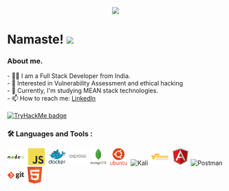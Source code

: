 <div id="header" align="center">
  <img src="https://media.giphy.com/media/M9gbBd9nbDrOTu1Mqx/giphy.gif" width="100"/>
</div>
<h1>
  Namaste!
  <img src="https://c.tenor.com/VavSdtvIXEgAAAAi/namaste.gif" width="50px"/>
</h1>
<h3>About me.</h3>
- 👨‍💻 I am a Full Stack Developer from India.<br>
- 👀 Interested in Vulnerability Assessment and ethical hacking<br>
- 🌱 Currently, I'm studying MEAN stack technologies.<br>
- 📫 How to reach me: <a href=https://www.linkedin.com/in/aalok-kesarkar>LinkedIn</a>
<br><br>

<a href=https://tryhackme.com/p/Aalok.Kesarkar>
<img src=https://user-images.githubusercontent.com/84756887/174617876-da55147c-c82a-4457-a7b0-21d7366d75a0.png alt="TryHackMe badge" title="In top 6% users on THM"/>
</a>

### :hammer_and_wrench: Languages and Tools :
<div>
  <img src="https://github.com/devicons/devicon/blob/master/icons/nodejs/nodejs-original-wordmark.svg" title="NodeJS" alt="NodeJS" width="40" height="40"/>&nbsp;
  <img src="https://github.com/devicons/devicon/blob/master/icons/javascript/javascript-original.svg" title="JavaScript" alt="JavaScript" width="40" height="40"/>&nbsp;
  <img src="https://github.com/devicons/devicon/blob/master/icons/docker/docker-original-wordmark.svg" title="Docker" alt="Docker" width="40" height="40"/>&nbsp;
  <img src="https://github.com/devicons/devicon/blob/master/icons/express/express-original-wordmark.svg" title="Express" alt="Express Framework" width="40" height="40"/>&nbsp;
  <img src="https://github.com/devicons/devicon/blob/master/icons/mongodb/mongodb-original-wordmark.svg" title="MongoDB" alt="MongoDB" width="40" height="40"/>&nbsp;
  <img src="https://github.com/devicons/devicon/blob/master/icons/ubuntu/ubuntu-plain-wordmark.svg" title="Ubuntu" alt="Ubuntu" width="40" height="40"/>&nbsp;
  <img src="https://upload.wikimedia.org/wikipedia/commons/4/4b/Kali_Linux_2.0_wordmark.svg" title="Kali" alt="Kali" width="40" height="40"/>&nbsp;
  <img src="https://github.com/devicons/devicon/blob/master/icons/amazonwebservices/amazonwebservices-plain-wordmark.svg" title="AWS" alt="AWS" width="40" height="40"/>&nbsp;
  <img src="https://github.com/devicons/devicon/blob/master/icons/angularjs/angularjs-original.svg" title="Angular" alt="Angular" width="40" height="40"/>
  <img src="https://www.svgrepo.com/show/354202/postman-icon.svg" title="Postman" alt="Postman" width="40" height="40"/>
  <img src="https://github.com/devicons/devicon/blob/master/icons/git/git-original-wordmark.svg" title="Git" **alt="Git" width="40" height="40"/>
  <img src="https://github.com/devicons/devicon/blob/master/icons/html5/html5-original.svg" title="HTML5" alt="HTML" width="40" height="40"/>&nbsp;
</div>
